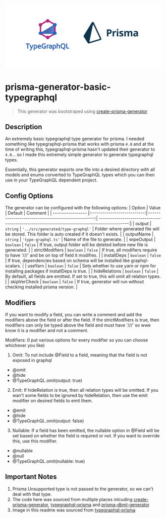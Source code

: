 ![integration logo](https://raw.githubusercontent.com/Luis-Domenech/prisma-generator-basic-typegraphql/main/img/integration.png)

# prisma-generator-basic-typegraphql

> This generator was bootstraped using [create-prisma-generator](https://github.com/YassinEldeeb/create-prisma-generator)

## Description
An extremely basic typegraphql type generator for prisma. I needed something like typegraphql-prisma that works with prisma `4.0` and at the time of writing this, typegraphql-prisma hasn't updated their generator to `4.0`... so I made this extremely simple generator to generate typegraphql types. 

Essentially, this generator exports one file into a desired directory with all models and enums converted to TypeGraphQL types which you can then use in your TypeGraphQL dependent project.


## Config Options
The generator can be configured with the following options:
| Option            | Value                       | Default                                             | Comment                                                                                       |
| ----------------- |:---------------------------:|:---------------------------------------------------:| ---------------------------------------------------------------------------------------------:|
| output            | ``` string ```              | ``` '../src/generated/type-graphql' ```             | Folder where generated file will be stored. This folder is auto created if it doesn't exists. |
| outputName        | ``` string ```              | ``` 'type-graphql.ts' ```                           | Name of the file to generate.                                                                 |
| wipeOutput        | ``` boolean ```             | ``` false ```                                       | If true, output folder will be deleted before new file is generated.                          |
| strictModifiers   | ``` boolean ```             | ``` false ```                                       | If true, all modifiers require to have '///' and be on top of field it modifies.              |
| installDeps       | ``` boolean ```             | ``` false ```                                       | If true, dependencies based on schema will be installed like graphql-scalars.                 |
| useYarn           | ``` boolean ```             | ``` false ```                                       | Sets whether to use yarn or npm for installing packages if installDeps is true.               |
| hideRelations     | ``` boolean ```             | ``` false ```                                       | By default, all fields are emitted. If set to true, this will omit all relation types.        |
| skipVerCheck      | ``` boolean ```             | ``` false ```                                       | If true, generator will run without checking installed prisma version.                        |

## Modifiers
If you want to modify a field, you can write a comment and add the modifiers above the field or after the field. If the strictModifiers is true, then modifiers can only be typed above the field and must have '///' so wwe know it is a modifier and not a comment.

Modifiers: (I put various options for every modifier so you can choose whichever you like)
1. Omit: To not include @Field to a field, meaning that the field is not exposed in graphql
- @omit
- @hide
- @TypeGraphQL.omit(output: true)
2. Emit: If hideRelation is true, then all relation types will be omitted. If you wan't some fields to be ignored by hideRelation, then use the emit modifier on desired fields to emit them.
- @emit
- @hide
- @TypeGraphQL.omit(output: false)
3. Nullable: If a field has been emitted, the nullable option in @Field will be set based on whether the field is required or not. If you want to override this, use this modifier.
- @nullable
- @null
- @TypeGraphQL.omit(nullable: true)

## Important Notes
1. Prisma Unsupported type is not passed to the generator, so we can't deal with that type.
2. The code here was sourced from multiple places inlcuding [create-prisma-generator](https://github.com/YassinEldeeb/create-prisma-generator), [typegraphql-prisma](https://github.com/MichalLytek/typegraphql-prisma) and [prisma-dbml-generator](https://github.com/notiz-dev/prisma-dbml-generator)
3. Image in this readme was sourced from [typegraphql-prisma](https://github.com/MichalLytek/typegraphql-prisma)
